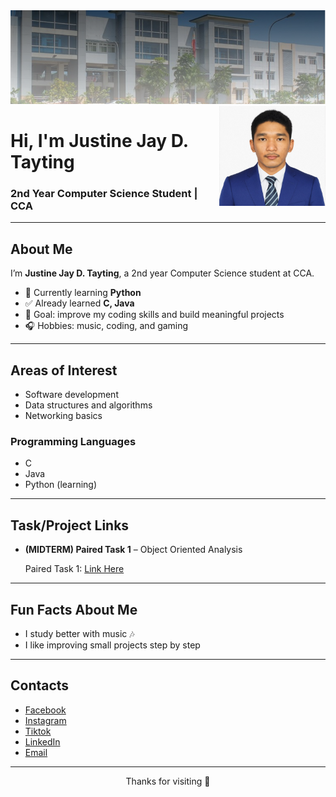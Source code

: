 <img width="1100" height="150" alt="image" src="images/Justine_Banner.png" />

<img align="right" src="images/Justine.profile.jfif" width="170" height="160">

# Hi, I'm Justine Jay D. Tayting
### 2nd Year Computer Science Student | CCA

---

## About Me

I’m **Justine Jay D. Tayting**, a 2nd year Computer Science student at CCA.  
- 🌱 Currently learning **Python**  
- ✅ Already learned **C, Java**  
- 🎯 Goal: improve my coding skills and build meaningful projects  
- 🎧 Hobbies: music, coding, and gaming 

---

## Areas of Interest
- Software development  
- Data structures and algorithms  
- Networking basics  

### Programming Languages
- C  
- Java  
- Python (learning)

---

## Task/Project Links

- **(MIDTERM) Paired Task 1** – Object Oriented Analysis
  
  Paired Task 1: [Link Here](https://github.com/tayting05/7OOP-Lab-Task/blob/main/Task&Projects/MIDTERM/Paired%20Task%201.md)

---

## Fun Facts About Me
- I study better with music 🎶  
- I like improving small projects step by step  

---

## Contacts
- [Facebook](https://facebook.com/tayting05/)
- [Instagram](https://instagram.com/tayting05/)
- [Tiktok](https://tiktok.com/@tayting05/)
- [LinkedIn](https://linkedin.com/in/justine-jay-tayting-406aa6332/)  
- [Email](jtayting24-1435@cca.edu.ph)

---
<p align="center">Thanks for visiting 🚀</p>
